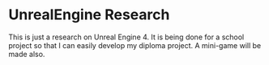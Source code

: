UnrealEngine Research
==========================
This is just a research on Unreal Engine 4.
It is being done for a school project so that I can easily develop my diploma project.
A mini-game will be made also.

